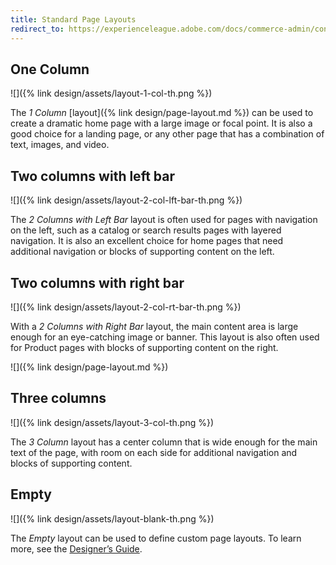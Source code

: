 ```yaml
---
title: Standard Page Layouts
redirect_to: https://experienceleague.adobe.com/docs/commerce-admin/content-design/design/layout/page-layout.html#standard-page-layouts
---
```


## One Column

![]({% link design/assets/layout-1-col-th.png %})

The _1 Column_ [layout]({% link design/page-layout.md %}) can be used to create a dramatic home page with a large image or focal point. It is also a good choice for a landing page, or any other page that has a combination of text, images, and video.

## Two columns with left bar

![]({% link design/assets/layout-2-col-lft-bar-th.png %})

The _2 Columns with Left Bar_ layout is often used for pages with navigation on the left, such as a catalog or search results pages with layered navigation. It is also an excellent choice for home pages that need additional navigation or blocks of supporting content on the left.

## Two columns with right bar

![]({% link design/assets/layout-2-col-rt-bar-th.png %})

With a _2 Columns with Right Bar_ layout, the main content area is large enough for an eye-catching image or banner. This layout is also often used for Product pages with blocks of supporting content on the right.

![]({% link design/page-layout.md %})

## Three columns

![]({% link design/assets/layout-3-col-th.png %})

The _3 Column_ layout has a center column that is wide enough for the main text of the page, with room on each side for additional navigation and blocks of supporting content.

## Empty

![]({% link design/assets/layout-blank-th.png %})

The _Empty_ layout can be used to define custom page layouts. To learn more, see the [Designer’s Guide][1].

[1]: https://info2.magento.com/rs/magentosoftware/images/magentodesignguide.pdf
